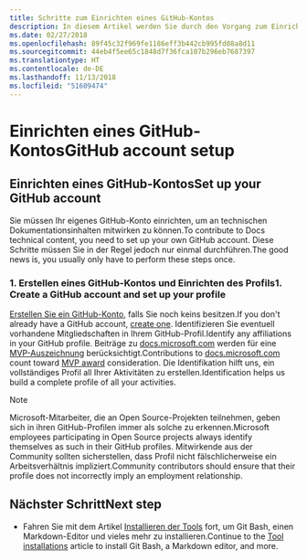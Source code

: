 ```yaml
---
title: Schritte zum Einrichten eines GitHub-Kontos
description: In diesem Artikel werden Sie durch den Vorgang zum Einrichten eines GitHub-Kontos geführt, das erforderlich ist, um an Inhalten von docs.microsoft.com mitzuwirken.
ms.date: 02/27/2018
ms.openlocfilehash: 89f45c32f969fe1186eff3b442cb995fd08a8d11
ms.sourcegitcommit: 44eb4f5ee65c1848d7f36fca107b296eb7687397
ms.translationtype: HT
ms.contentlocale: de-DE
ms.lasthandoff: 11/13/2018
ms.locfileid: "51609474"
---
```

# <a name="github-account-setup"></a><span data-ttu-id="e84b8-103">Einrichten eines GitHub-Kontos</span><span class="sxs-lookup"><span data-stu-id="e84b8-103">GitHub account setup</span></span>

## <a name="set-up-your-github-account"></a><span data-ttu-id="e84b8-104">Einrichten eines GitHub-Kontos</span><span class="sxs-lookup"><span data-stu-id="e84b8-104">Set up your GitHub account</span></span>

<span data-ttu-id="e84b8-105">Sie müssen Ihr eigenes GitHub-Konto einrichten, um an technischen Dokumentationsinhalten mitwirken zu können.</span><span class="sxs-lookup"><span data-stu-id="e84b8-105">To contribute to Docs technical content, you need to set up your own GitHub account.</span></span> <span data-ttu-id="e84b8-106">Diese Schritte müssen Sie in der Regel jedoch nur einmal durchführen.</span><span class="sxs-lookup"><span data-stu-id="e84b8-106">The good news is, you usually only have to perform these steps once.</span></span>

### <a name="1-create-a-github-account-and-set-up-your-profile"></a><span data-ttu-id="e84b8-107">1. Erstellen eines GitHub-Kontos und Einrichten des Profils</span><span class="sxs-lookup"><span data-stu-id="e84b8-107">1. Create a GitHub account and set up your profile</span></span>

<span data-ttu-id="e84b8-108">[Erstellen Sie ein GitHub-Konto](https://github.com/join), falls Sie noch keins besitzen.</span><span class="sxs-lookup"><span data-stu-id="e84b8-108">If you don't already have a GitHub account, [create one](https://github.com/join).</span></span> <span data-ttu-id="e84b8-109">Identifizieren Sie eventuell vorhandene Mitgliedschaften in Ihrem GitHub-Profil.</span><span class="sxs-lookup"><span data-stu-id="e84b8-109">Identify any affiliations in your GitHub profile.</span></span> <span data-ttu-id="e84b8-110">Beiträge zu [docs.microsoft.com](https://docs.microsoft.com) werden für eine [MVP-Auszeichnung](https://mvp.microsoft.com) berücksichtigt.</span><span class="sxs-lookup"><span data-stu-id="e84b8-110">Contributions to [docs.microsoft.com](https://docs.microsoft.com) count toward [MVP award](https://mvp.microsoft.com) consideration.</span></span> <span data-ttu-id="e84b8-111">Die Identifikation hilft uns, ein vollständiges Profil all Ihrer Aktivitäten zu erstellen.</span><span class="sxs-lookup"><span data-stu-id="e84b8-111">Identification helps us build a complete profile of all your activities.</span></span>

>[!NOTE]
> <span data-ttu-id="e84b8-112">Microsoft-Mitarbeiter, die an Open Source-Projekten teilnehmen, geben sich in ihren GitHub-Profilen immer als solche zu erkennen.</span><span class="sxs-lookup"><span data-stu-id="e84b8-112">Microsoft employees participating in Open Source projects always identify themselves as such in their GitHub profiles.</span></span> <span data-ttu-id="e84b8-113">Mitwirkende aus der Community sollten sicherstellen, dass Profil nicht fälschlicherweise ein Arbeitsverhältnis impliziert.</span><span class="sxs-lookup"><span data-stu-id="e84b8-113">Community contributors should ensure that their profile does not incorrectly imply an employment relationship.</span></span>

## <a name="next-step"></a><span data-ttu-id="e84b8-114">Nächster Schritt</span><span class="sxs-lookup"><span data-stu-id="e84b8-114">Next step</span></span>

* <span data-ttu-id="e84b8-115">Fahren Sie mit dem Artikel [Installieren der Tools](get-started-setup-tools.md) fort, um Git Bash, einen Markdown-Editor und vieles mehr zu installieren.</span><span class="sxs-lookup"><span data-stu-id="e84b8-115">Continue to the [Tool installations](get-started-setup-tools.md) article to install Git Bash, a Markdown editor, and more.</span></span>

